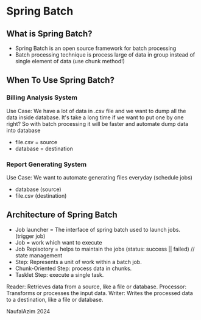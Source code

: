 # Spring Batch

## What is Spring Batch?
- Spring Batch is an open source framework for batch processing
- Batch processing technique is process large of data in group instead of single element of data (use chunk method!)


## When To Use Spring Batch?

### Billing Analysis System
Use Case:
We have a lot of data in .csv file and we want to dump all the data inside database. It's take a long time if we want to put one by one right? So with batch processing it will be faster and automate dump data into database

- file.csv = source
- database = destination

### Report Generating System
Use Case:
We want to automate generating files everyday (schedule jobs)

- database (source)
- file.csv (destination)

## Architecture of Spring Batch

- Job launcher = The interface of spring batch used to launch jobs. (trigger job)
- Job = work which want to execute
- Job Repisotory = helps to maintain the jobs (status: success || failed) // state management
- Step: Represents a unit of work within a batch job.
- Chunk-Oriented Step: process data in chunks.
- Tasklet Step: execute a single task.

Reader: Retrieves data from a source, like a file or database.
Processor: Transforms or processes the input data.
Writer: Writes the processed data to a destination, like a file or database.

<footer>NaufalAzim 2024</footer>
